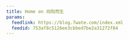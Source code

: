 ```yaml
---
title: Home on 向阳而生
params:
  feedlink: https://blog.7wate.com/index.xml
  feedid: 753af8c5126ee3cbbed7be2a31272f84
---
```

